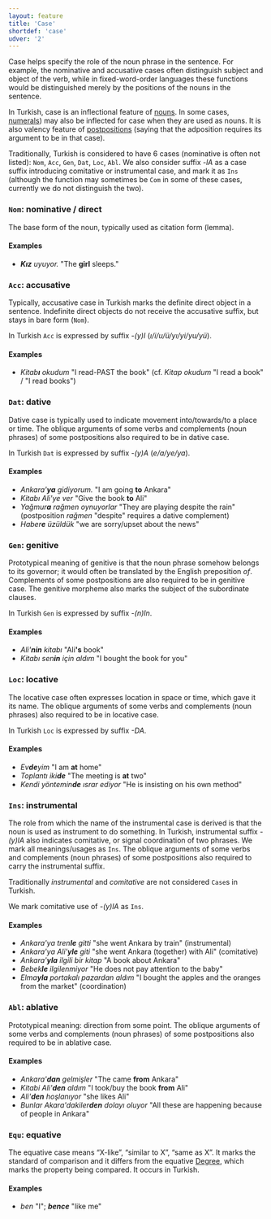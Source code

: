 ```yaml
---
layout: feature
title: 'Case'
shortdef: 'case'
udver: '2'
---
```


Case helps specify the role of the noun phrase in the sentence.
For example, the nominative and accusative cases often distinguish subject and object of the verb,
while in fixed-word-order languages these functions would be distinguished merely by the positions of the nouns in the sentence.

In Turkish, case is an inflectional feature of [nouns](tr-pos/NOUN).  In some cases, [numerals](tr-pos/NUM)) may also be inflected for case when they are used as nouns.
It is also valency feature of [postpositions](tr-pos/ADP) (saying that the adposition requires its argument to be in that case).

Traditionally, Turkish is considered to have 6 cases (nominative is
often not listed): `Nom`, `Acc`, `Gen`, `Dat`, `Loc`, `Abl`.
We also consider suffix *-lA* as a case suffix introducing comitative or instrumental case, and mark it as `Ins` (although the function may sometimes be `Com` in some of these cases, currently we do not distinguish the two).

### <a name="Nom">`Nom`</a>: nominative / direct

The base form of the noun, typically used as citation form (lemma).

#### Examples

* _<b>Kız</b> uyuyor._ "The <b>girl</b> sleeps."

### <a name="Acc">`Acc`</a>: accusative

Typically, accusative case in Turkish marks the definite direct object in a sentence.
Indefinite direct objects do not receive the accusative suffix,
but stays in bare form (`Nom`).

In Turkish `Acc` is expressed by suffix _-(y)I_ (_ı/i/u/ü/yı/yi/yu/yü_).

#### Examples

* _Kitab<b>ı</b> okudum_ "I read-PAST the book" (cf. _Kitap okudum_ "I read a book" / "I read books")

### <a name="Dat">`Dat`</a>: dative

Dative case is typically used to indicate movement into/towards/to a place or time.
The oblique arguments of some verbs and complements (noun phrases) of some postpositions also required to be in dative case.

In Turkish `Dat` is expressed by suffix _-(y)A_ (_e/a/ye/ya_).

#### Examples

* _Ankara'<b>ya</b> gidiyorum._ "I am going <b>to</b> Ankara"
* _Kitabı Ali'ye ver_ "Give the book <b>to</b> Ali"
* _Yağmur<b>a</b> rağmen oynuyorlar_ "They are playing despite the rain" (postposition _rağmen_ "despite" requires a dative complement)
* _Haber<b>e</b> üzüldük_ "we are sorry/upset about the news"

### <a name="Gen">`Gen`</a>: genitive

Prototypical meaning of genitive is that the noun phrase somehow belongs to its governor; it would often be translated by the English preposition _of_.
Complements of some postpositions are also required to be in genitive case.
The genitive morpheme also marks the subject of the subordinate clauses.

In Turkish `Gen` is expressed by suffix _-(n)In_.

#### Examples

* _Ali'<b>nin</b> kitabı_ "Ali<b>'s</b> book"
* _Kitabı sen<b>in</b> için aldım_ "I bought the book for you"

### <a name="Loc">`Loc`</a>: locative

The locative case often expresses location in space or time, which gave it its name.
The oblique arguments of some verbs and complements (noun phrases) also required to be in locative case.

In Turkish `Loc` is expressed by suffix _-DA_.

#### Examples

* _Ev<b>de</b>yim_ "I am <b>at</b> home"
* _Toplantı iki<b>de</b>_ "The meeting is <b>at</b> two"
* _Kendi yöntemin<b>de</b> ısrar ediyor_ "He is insisting on his own method"

### <a name="Ins">`Ins`</a>: instrumental

The role from which the name of the instrumental case is derived is that the noun is used as instrument to do something.
In Turkish, instrumental suffix _-(y)lA_ also indicates comitative,
or signal coordination of two phrases.
We mark all meanings/usages as `Ins`.
The oblique arguments of some verbs and complements (noun phrases) of some postpositions also required to carry the instrumental suffix.

Traditionally _instrumental_ and _comitative_ are not considered `Case`s in Turkish.

We mark comitative use of _-(y)lA_ as `Ins`.


#### Examples

* _Ankara'ya tren<b>le</b> gitti_ "she went Ankara by train" (instrumental)
* _Ankara'ya Ali'<b>yle</b> giti_ "she went Ankara (together) with Ali" (comitative)
* _Ankara'<b>yla</b> ilgili bir kitap_ "A book about Ankara"
* _Bebek<b>le</b> ilgilenmiyor_ "He does not pay attention to the baby"
* _Elma<b>yla</b> portakalı pazardan aldım_ "I bought the apples and the oranges from the market"  (coordination)

### <a name="Abl">`Abl`</a>: ablative

Prototypical meaning: direction from some point.
The oblique arguments of some verbs and complements (noun phrases) of some postpositions also required to be in ablative case.

#### Examples

* _Ankara'<b>dan</b> gelmişler_ "The came <b>from</b> Ankara"
* _Kitabi Ali'<b>den</b> aldım_ "I took/buy the book <b>from</b> Ali"
* _Ali'<b>den</b> hoşlanıyor_ "she likes Ali"
* _Bunlar Akara'dakiler<b>den</b> dolayı oluyor_ "All these are happening because of people in Ankara"

### <a name="Equ">`Equ`</a>: equative

The equative case means “X-like”, “similar to X”, “same as X”. It marks the
standard of comparison and it differs from the equative [Degree](), which
marks the property being compared. It occurs in Turkish.

#### Examples

* _ben_ "I"; _<b>bence</b>_ "like me"

<!-- Interlanguage links updated Po 6. listopadu 2023, 21:41:37 CET -->
